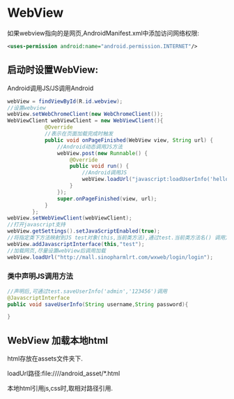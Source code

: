# WebView

如果webview指向的是网页,AndroidManifest.xml中添加访问网络权限:

```xml
<uses-permission android:name="android.permission.INTERNET"/>
```

## 启动时设置WebView:

Android调用JS/JS调用Android

```java
webView = findViewById(R.id.webview);
//设置webview
webView.setWebChromeClient(new WebChromeClient());
WebViewClient webViewClient = new WebViewClient(){
            @Override
    		//表示在页面加载完成时触发
            public void onPageFinished(WebView view, String url) {
                //Android动态调用JS方法
                webView.post(new Runnable() {
                    @Override
                    public void run() {
                        //Android调用JS
                        webView.loadUrl("javascript:loadUserInfo('hello!')");
                    }
                });
                super.onPageFinished(view, url);
            }
        };
webView.setWebViewClient(webViewClient);
//打开javascript支持
webView.getSettings().setJavaScriptEnabled(true);
//将指定类下方法映射到JS test对象(this,当前类方法),通过test.当前类方法名() 调用方法
webView.addJavascriptInterface(this,"test");
//加载网页,尽量设置webView后调用加载
webView.loadUrl("http://mall.sinopharmlrt.com/wxweb/login/login");
```

### 类中声明JS调用方法

```java
//声明后,可通过test.saveUserInfo('admin','123456')调用
@JavascriptInterface
public void saveUserInfo(String username,String password){

}
```



## WebView 加载本地html

html存放在assets文件夹下.

loadUrl路径:file:////android_asset/*.html

本地html引用js,css时,取相对路径引用.





